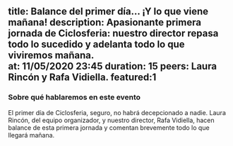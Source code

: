 title: Balance del primer día... ¡Y lo que viene mañana!
description: Apasionante primera jornada de Ciclosferia: nuestro director repasa todo lo sucedido y adelanta todo lo que viviremos mañana.  
at: 11/05/2020 23:45
duration: 15
peers: Laura Rincón y Rafa Vidiella. 
featured:1
----
### Sobre qué hablaremos en este evento

El primer día de Ciclosferia, seguro, no habrá decepcionado a nadie. Laura Rincón, del equipo organizador, y nuestro director, Rafa Vidiella, hacen balance de esta primera jornada y comentan brevemente todo lo que llegará mañana. 
